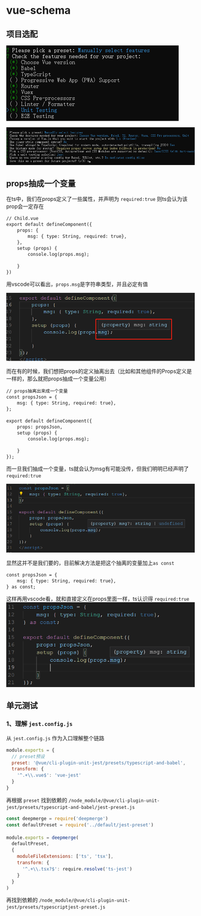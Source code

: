 # vue-schema

## 项目选配
![](./readme/vue-choice-1.png)

![](./readme/vue-choice-2.png)


## props抽成一个变量

在ts中，我们在props定义了一些属性，并声明为 `required:true` 则ts会认为该prop会一定存在

```vue
// Child.vue
export default defineComponent({
    props: {
        msg: { type: String, required: true},
    },
    setup (props) {
        console.log(props.msg);
        
    }
})
```
用vscode可以看出，`props.msg`是字符串类型，并且必定有值

![](./readme/vue-props.png)

而在有的时候，我们想把props的定义抽离出去（比如和其他组件的Props定义是一样的，那么就把props抽成一个变量公用）

```vue
// props抽离出来成一个变量
const propsJson = {
    msg: { type: String, required: true},
};

export default defineComponent({
    props: propsJson,
    setup (props) {
        console.log(props.msg);
        
    }
});
```
而一旦我们抽成一个变量，ts就会认为msg有可能没传，但我们明明已经声明了 `required:true`

![](./readme/vue-props-3.png)


显然这并不是我们要的，目前解决方法是把这个抽离的变量加上`as const`

```vue
const propsJson = {
    msg: { type: String, required: true},
} as const;
```

这样再用vscode看，就和直接定义在props里面一样，ts认识得  `required:true`
![](./readme/vue-props-2.png)







## 单元测试

### 1、理解 `jest.config.js`
从 `jest.config.js` 作为入口理解整个链路
```js
module.exports = {
  // preset预设
  preset: '@vue/cli-plugin-unit-jest/presets/typescript-and-babel',
  transform: {
    '^.+\\.vue$': 'vue-jest'
  }
}
```

再根据 `preset` 找到依赖的 `/node_module/@vue/cli-plugin-unit-jest/presets/typescript-and-babel/jest-preset.js` 
```js
const deepmerge = require('deepmerge')
const defaultPreset = require('../default/jest-preset')

module.exports = deepmerge(
  defaultPreset,
  {
    moduleFileExtensions: ['ts', 'tsx'],
    transform: {
      '^.+\\.tsx?$': require.resolve('ts-jest')
    }
  }
)

```

再找到依赖的  `/node_module/@vue/cli-plugin-unit-jest/presets/typescriptjest-preset.js`